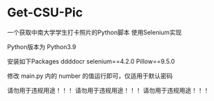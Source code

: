 # Get-CSU-Pic
一个获取中南大学学生打卡照片的Python脚本
使用Selenium实现

Python版本为 Python3.9

安装如下Packages
ddddocr
selenium==4.2.0
Pillow==9.5.0

修改 main.py 内的 number 的值运行即可，仅适用于默认密码

请勿用于违规用途！！！
请勿用于违规用途！！！
请勿用于违规用途！！！
